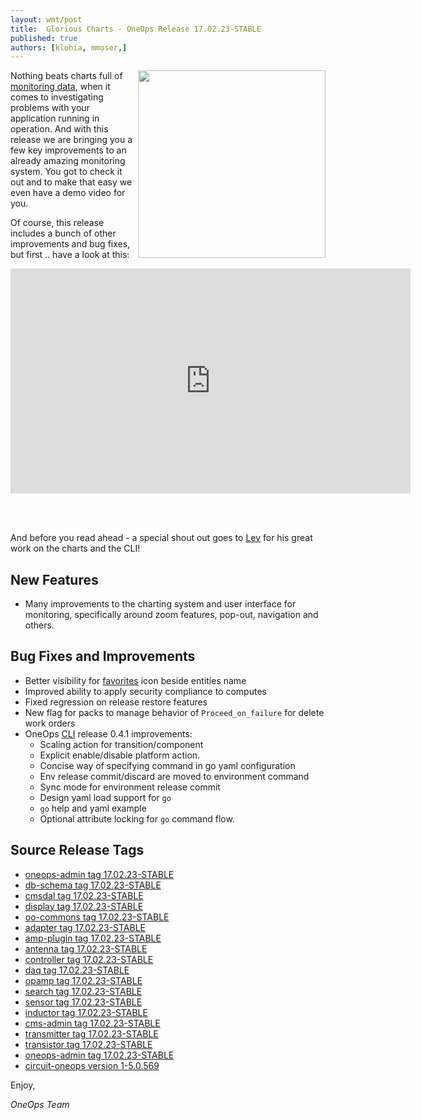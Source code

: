 ```yaml
---
layout: wmt/post
title:  Glorious Charts - OneOps Release 17.02.23-STABLE
published: true
authors: [klohia, mmoser,]
---
```


<img src="/assets/img/ui/monitors-chart.png" width="300" align="right"/>

Nothing beats charts full of [monitoring data](/user/operation/monitors.html), when it comes to investigating problems
with your application running in operation. And with this release we are bringing you a few key improvements to an
already amazing monitoring system.  You got to check it out and to make that easy we even have a demo video for you.

<!--more-->

Of course, this release includes a bunch of other improvements and bug fixes, but first .. have a look at this:

<div class="video">
<iframe width="640" height="360" src="https://www.youtube.com/embed/mFeohNtc5Es" frameborder="0" allowfullscreen></iframe>
</div>

<br/><br/>

And before you read ahead - a special shout out goes to [Lev](https://github.com/lkhusid) for his great work on the
charts and the CLI!

## New Features

* Many improvements to the charting system and user interface for monitoring, specifically around zoom features,
pop-out, navigation and others.

## Bug Fixes and Improvements

* Better visibility for [favorites](/user/general/favorites.html) icon beside entities name
* Improved ability to apply security compliance to computes
* Fixed regression on release restore features
* New flag for packs to manage behavior of `Proceed_on_failure` for delete work orders
* OneOps [CLI](https://github.com/oneops/cli) release 0.4.1 improvements:
  * Scaling action for transition/component
  * Explicit enable/disable platform action.
  * Concise way of specifying command in go yaml configuration
  * Env release commit/discard are moved to environment command
  * Sync mode for environment release commit
  * Design yaml load support for `go`
  * `go` help and yaml example
  * Optional attribute locking  for `go` command flow.

## Source Release Tags

- [oneops-admin tag 17.02.23-STABLE](https://github.com/oneops/oneops-admin/tree/17.02.23-STABLE)
- [db-schema tag 17.02.23-STABLE](https://github.com/oneops/db-schema/tree/17.02.23-STABLE)
- [cmsdal tag 17.02.23-STABLE](https://github.com/oneops/cmsdal/tree/17.02.23-STABLE)
- [display tag 17.02.23-STABLE](https://github.com/oneops/display/tree/17.02.23-STABLE)
- [oo-commons tag 17.02.23-STABLE](https://github.com/oneops/oo-commons/tree/17.02.23-STABLE)
- [adapter tag 17.02.23-STABLE](https://github.com/oneops/adapter/tree/17.02.23-STABLE)
- [amp-plugin tag 17.02.23-STABLE](https://github.com/oneops/amq-plugin/tree/17.02.23-STABLE)
- [antenna tag 17.02.23-STABLE](https://github.com/oneops/antenna/tree/17.02.23-STABLE)
- [controller tag 17.02.23-STABLE](https://github.com/oneops/controller/tree/17.02.23-STABLE)
- [daq tag 17.02.23-STABLE](https://github.com/oneops/daq/tree/17.02.23-STABLE)
- [opamp tag 17.02.23-STABLE](https://github.com/oneops/opamp/tree/17.02.23-STABLE)
- [search tag 17.02.23-STABLE](https://github.com/oneops/search/tree/17.02.23-STABLE)
- [sensor tag 17.02.23-STABLE](https://github.com/oneops/sensor/tree/17.02.23-STABLE)
- [inductor tag 17.02.23-STABLE](https://github.com/oneops/inductor/tree/17.02.23-STABLE)
- [cms-admin tag 17.02.23-STABLE](https://github.com/oneops/cms-admin/tree/17.02.23-STABLE)
- [transmitter tag 17.02.23-STABLE](https://github.com/oneops/transmitter/tree/17.02.23-STABLE)
- [transistor tag 17.02.23-STABLE](https://github.com/oneops/transistor/tree/17.02.23-STABLE)
- [oneops-admin tag 17.02.23-STABLE](https://github.com/oneops/oneops-admin/tree/17.02.23-STABLE)
- [circuit-oneops version 1-5.0.569](https://github.com/oneops/circuit-oneops-1/releases/tag/circuit-oneops-1-5.0.569)

Enjoy,

_OneOps Team_
